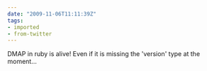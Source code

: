```yaml
---
date: "2009-11-06T11:11:39Z"
tags:
- imported
- from-twitter
---
```

DMAP in ruby is alive\! Even if it is missing the 'version' type at the moment…
